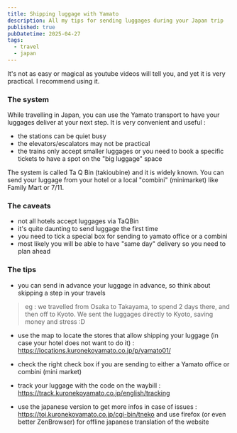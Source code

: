```yaml
---
title: Shipping luggage with Yamato
description: All my tips for sending luggages during your Japan trip
published: true
pubDatetime: 2025-04-27
tags:
  - travel
  - japan
---
```


It's not as easy or magical as youtube videos will tell you, and yet it is very practical. I recommend using it.

### The system

While travelling in Japan, you can use the Yamato transport to have your luggages deliver
at your next step. It is very convenient and useful :
 - the stations can be quiet busy
 - the elevators/escalators may not be practical
 - the trains only accept smaller luggages or you need to book a specific tickets to have a spot on the "big luggage" space

The system is called Ta Q Bin (takioubine) and it is widely known. You can send your luggage from your hotel or a local "combini" (minimarket)
like Family Mart or 7/11.

### The caveats

- not all hotels accept luggages via TaQBin
- it's quite daunting to send luggage the first time
- you need to tick a special box for sending to yamato office or a combini
- most likely you will be able to have "same day" delivery so you need to plan ahead

### The tips

- you can send in advance your luggage in advance, so think about skipping a step in your travels

> eg : we travelled from Osaka to Takayama, to spend 2 days there, and then off to Kyoto. We sent the luggages directly to Kyoto, saving money and stress :D

- use the map to locate the stores that allow shipping your luggage (in case your hotel does not want to do it) : https://locations.kuronekoyamato.co.jp/p/yamato01/

- check the right check box if you are sending to either a Yamato office or combini (mini market)

- track your luggage with the code on the waybill : https://track.kuronekoyamato.co.jp/english/tracking

- use the japanese version to get more infos in case of issues : https://toi.kuronekoyamato.co.jp/cgi-bin/tneko and use firefox (or even better ZenBrowser) for offline japanese translation of the website
